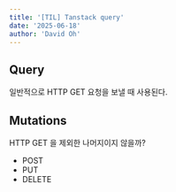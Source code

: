 ```yaml
---
title: '[TIL] Tanstack query'
date: '2025-06-18'
author: 'David Oh'
---
```


## Query

일반적으로 HTTP GET 요청을 보낼 때 사용된다.

## Mutations

HTTP GET 을 제외한 나머지이지 않을까?

- POST
- PUT
- DELETE
